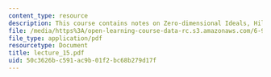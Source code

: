 ```yaml
---
content_type: resource
description: This course contains notes on Zero-dimensional Ideals, Hilbert Series.
file: /media/https%3A/open-learning-course-data-rc.s3.amazonaws.com/6-972-algebraic-techniques-and-semidefinite-optimization-spring-2006/50c3626bc591ac9b01f2bc68b279d17f_lecture_15.pdf
file_type: application/pdf
resourcetype: Document
title: lecture_15.pdf
uid: 50c3626b-c591-ac9b-01f2-bc68b279d17f
---
```

